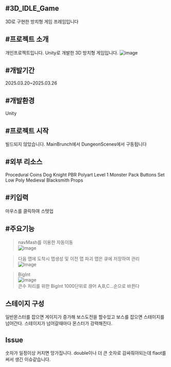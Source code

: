 #3D_IDLE_Game
----
3D로 구현한 방치형 게임 프레임입니다

#프로젝트 소개
-----------
개인프로젝트입니다. Unity로 개발한 3D 방치형 게임입니다.
![image](https://github.com/user-attachments/assets/ddb8f4be-ced8-484e-967e-a4d01a4dd34c)


#개발기간
----
2025.03.20~2025.03.26

#개발환경
----
Unity

#프로젝트 시작
-----
빌드되지 않았습니다. MainBrunch에서 DungeonScenes에서 구동됩니다

#외부 리소스
------
Procedural Coins
Dog Knight PBR Polyart
Level 1 Monster Pack
Buttons Set
Low Poly Medieval Blacksmith Props

#키입력
----
마우스를 클릭하여 스텟업

#주요기능
----
>navMash를 이용한 자동이동   
>![image](https://github.com/user-attachments/assets/ceb7aa9f-7050-4d0e-a3bc-bfdef7a4f8b0)

>다음 맵에 도착시 맵생성 및 이전 맵 파괴 맵은 큐에 저장하여 관리   
>![Image](https://github.com/user-attachments/assets/d60f9ff1-5548-4d2d-98a4-b0783a6089bb)

>BigInt   
>![image](https://github.com/user-attachments/assets/2bb9b253-778c-4199-9078-c60251d8bed9)   
>큰수 처리를 위한 BigInt 1000단위로 끊어 A,B,C...순으로 바뀐다

스테이지 구성
----
일반몬스터를 잡으면 게이지가 증가해 보스도전을 할수있고 보스를 잡으면 스테이지를 넘어간다.
스테이지가 넘어갈때마다 몬스터가 강력해진다. 

Issue
----------
숫자가 일정이상 커지면 망가집니다.
double이나 더 큰 숫자로 감싸줘야되는데 flaot를 써서 생긴 이슈같습니다.

